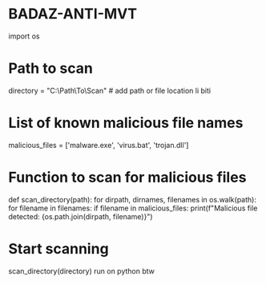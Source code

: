 # BADAZ-ANTI-MVT
import os

# Path to scan
directory = "C:\\Path\\To\\Scan"  # add path or file location li biti

# List of known malicious file names
malicious_files = ['malware.exe', 'virus.bat', 'trojan.dll']

# Function to scan for malicious files
def scan_directory(path):
    for dirpath, dirnames, filenames in os.walk(path):
        for filename in filenames:
            if filename in malicious_files:
                print(f"Malicious file detected: {os.path.join(dirpath, filename)}")

# Start scanning
scan_directory(directory)
run on python btw
